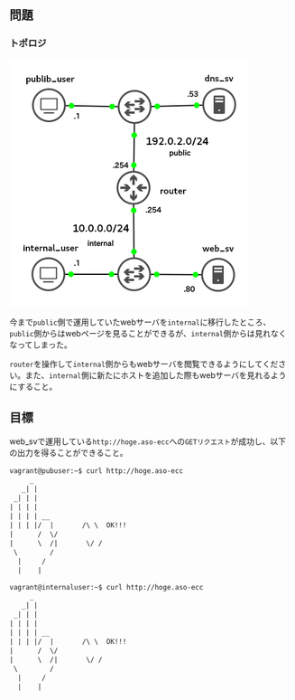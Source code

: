 ## 問題

### トポロジ

![topology](./images/topo.png)

今まで`public`側で運用していたwebサーバを`internal`に移行したところ、`public`側からはwebページを見ることができるが、`internal`側からは見れなくなってしまった。

`router`を操作して`internal`側からもwebサーバを閲覧できるようにしてください。また、`internal`側に新たにホストを追加した際もwebサーバを見れるようにすること。


## 目標
web_svで運用している`http://hoge.aso-ecc`への`GETリクエスト`が成功し、以下の出力を得ることができること。

```
vagrant@pubuser:~$ curl http://hoge.aso-ecc
     _
   _| |
 _| | |
| | | |
| | | | __
| | | |/  |       /\ \  OK!!!
|      /  \/
|      \  /|       \/ /
 \        /
  |     /
  |    |
```

```
vagrant@internaluser:~$ curl http://hoge.aso-ecc
     _
   _| |
 _| | |
| | | |
| | | | __
| | | |/  |       /\ \  OK!!!
|      /  \/
|      \  /|       \/ /
 \        /
  |     /
  |    |
```
